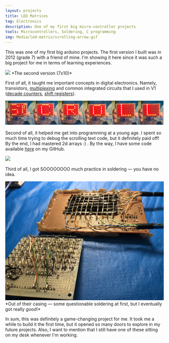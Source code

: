 ```yaml
---
layout: projects
title: LED Matrices
tag: Electronics
description: One of my first big micro-controller projects
tools: Microcontrollers, Soldering, C programming
img: Media/led-matrix/scrolling-arrow.gif
---
```

This was one of my first big arduino projects. The first version I built was in 2012 (grade 7) with a friend of mine. I'm showing it here since it was such a big project for me in terms of learning experiences.

<img src="/Media/led-matrix/scrolling-arrow.gif">
*The second version (7x10)*

First of all, it taught me important concepts in digital electronics. Namely, transistors, <a href="https://en.wikipedia.org/wiki/Multiplexing">multiplexing</a> and common integrated circuits that I used in V1 (<a href="https://en.wikipedia.org/wiki/Counter_(digital)">decade counters</a>, <a href="https://en.wikipedia.org/wiki/Shift_register">shift registers</a>).

<img src="/Media/led-matrix/snapshots.png">

Second of all, it helped me get into programming at a young age. I spent so much time trying to debug the scrolling text code, but it definitely paid off! By the end, I had mastered 2d arrays :) . By the way, I have some code available <a href="https://github.com/andrewmourcos/LEDMatrixLibrary">here</a> on my GitHub. 

<img src="/Media/led-matrix/scrolling-text.gif" height="300">

Third of all, I got SOOOOOOOO much practice in soldering — you have no idea.

<img src="/Media/led-matrix/soldering.JPG">
*Out of their casing — some questionable soldering at first, but I eventually got really good!*

In sum, this was definitely a game-changing project for me. It took me a while to build it the first time, but it opened so many doors to explore in my future projects. Also, I want to mention that I still have one of these sitting on my desk whenever I'm working.
